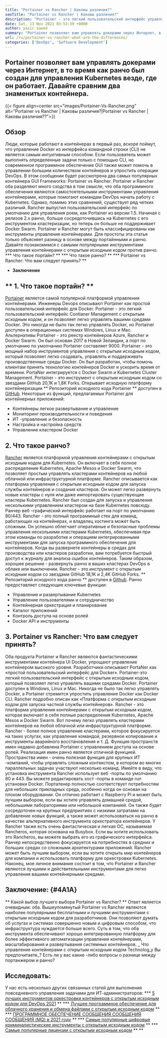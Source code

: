 ```yaml
---
title: "Portainer vs Rancher | Каковы различия?" 
seoTitle: "Portainer vs Rancher | Каковы различия?" 
description: "Portainer - это легкий пользовательский интерфейс управления, который позволяет легко управлять вашей различной средой Docker, в то время как ранчо был построен для управления Kubernetes везде, где он работает." 
date: Sat, 13 Nov 2021 03:53:39 +0000
author: yasir saeed
summary: "Portainer позволяет вам управлять докерами через Интернет, в то время как ранчо был создан для управления Kubernetes везде, где он работает. Давайте сравним два знаменитых контейнера." 
url: /ru/portainer-vs-rancher-what-are-the-differences/
categories: ['DevOps', 'Software Development']
---
```


## Portainer позволяет вам управлять докерами через Интернет, в то время как ранчо был создан для управления Kubernetes везде, где он работает. Давайте сравним два знаменитых контейнера.

{{< figure align=center src="images/Portainer-Vs-Rancher.png" alt="Portainer vs Rancher | Каковы различия?|Portainer vs Rancher | Каковы различия??">}}


## Обзор
Люди, которые работают в контейнерах в первый раз, вскоре поймут, что управление Docker из интерфейса командной строки (CLI) не является самым интуитивным способом. Если пользователь может выполнять определенные задачи только с помощью CLI, но современное программное обеспечение GUI также может помочь в управлении большим количеством контейнеров и упростить операции DevOps. В этом сообщении будет рассмотрена два самых популярных контейнера GUI Frameworks: Portainer vs Rancher.
Portainer и Rancher оба разделяют много сходства в том смысле, что оба программного обеспечения являются самостоятельными инструментами управления контейнерами, которые помогают командам DevOps начать работу с Kubernetes. Однако, помимо этих сравнений, существует ряд четких различий. Rancher выпустил пользовательский интерфейс по умолчанию для управления роем, как Portainer из версии 1.5. Начиная с релизов 2.x ранчо, больше сосредоточившись на Kubernetes с его инструментом кластеризации, но теперь он больше не поддерживает Docker Swarm.
Portainer и Rancher могут быть классифицированы как инструменты управления контейнерами. Для простоты эта статья только объясняет разницу в основе между портайнными и ранчо. Давайте познакомимся с самыми популярными инструментами управления контейнерами с открытым исходным кодом против ранчо.
  *** Что такое портайн? **
  *** Что такое ранчо? **
  *** Portainer vs Rancher: Что вам следует принять? **
  * **Заключение**

## ** 1. Что такое портайн? **
[Portainer][1] является самой популярной платформой управления контейнерами. Инженеры Devops описывают Portainer как простой пользовательский интерфейс для Docker. Portainer - это легкий пользовательский интерфейс Contianer Management с открытым исходным кодом, и он позволяет легко управлять вашими средами Docker. Это никогда не было так легко управлять Docker, но Portainer доступен в операционных системах Windows, Linux и Mac. Альтернативы Portainer - это реестр контейнеров Azure, Rancher и Docker Swarm. Он был основан 2017 в Новой Зеландии, а порт по умолчанию по умолчанию Portainer составляет 9000.
Portainer - это мощный набор инструментов управления с открытым исходным кодом, который позволяет легко создавать, управлять и поддерживать производственные среды Docker. Он был разработан, чтобы помочь клиентам принять технологию контейнеров Docker и ускорить время от времени. PortaNer интегрируется с Docker Swarm и Kubernetes Cluster Management. Portainer - это инструмент с открытым исходным кодом со звездами GitHub 20,1K и 1,8K Forks. Открывает исходную платформу контейнеризации ** Репозиторий исходного кода Portainer ** доступен в [GitHub][2]. Некоторые из функций, предлагаемых Portainer для контейнерных приложений:
  * Контейнеры легкое развертывание и управление
  * Мониторинг производительности и поведения
  * ИТ -управление и безопасность
  * Настройка и настройка средств
  * Управление кластером Docker

## 2. Что такое ранчо?
[Rancher][3] является платформой управления контейнерами с открытым исходным кодом для Kubernetes. Он включает в себя полное распределение Kubernetes, Apache Mesos и Docker Swarm, что позволяет простым управлять кластерами контейнеров на любой облачной или инфраструктурной платформе. Rancher описывается как платформа управления с открытым исходным кодом для запуска службы контейнеров и создания кластеров. Он может легко развернуть новые кластеры с нуля или даже импортировать существующие кластеры Kubernetes. Rancher был создан для запуска и управления несколькими управлением кластером на базе Kubernetes повсюду. Ранчер веб -графический интерфейс работает на порт по умолчанию 80/443.
Rancher - это полный программный стек для команд, работающих на контейнерах, и владелец хостинга может быть сложным. Он успешно облегчает оперативные и безопасные проблемы управления несколькими кластерами Kubernetes, обеспечивая при этом команды по разработке и операциям интегрированными инструментами для запуска программного обеспечения для контейнеров. Когда вы развернете контейнеры в средах для производства или кластеров разработки, вам потребуется быстрый доступ к журналу для анализа ошибок контейнеров. Таким образом, хорошее решение - развернуть ранчо в ваших кластерах DevOps в облаке или выключении. Rancher - это инструмент с открытым исходным кодом со звездами GitHub 18,1K и 2,4K GitHub Forks. ** Репозиторий исходного кода ранчо ** доступен в [Github][4]. Ранчо предоставляет следующие ключевые функции:
  * Управление и развертывание Kubernetes
  * Управление пользователями и сотрудничество
  * Контейнерная оркестрация и планирование
  * Каталог приложений
  * Контроль доступа на основе ролей
  * Docker API и инструменты

## 3. Portainer vs Rancher: Что вам следует принять?
Оба продукта Portainer и Rancher являются фантастическими инструментами контейнера UI Docker, упрощают управление контейнером высокого уровня.
Разработчики описывают PortaNer как «простой пользовательский интерфейс для Docker». Portainer-это легкий пользовательский интерфейс с открытым исходным кодом, который позволяет легко управлять вашими средами Docker. Portainer доступен в Windows, Linux и Mac. Никогда не было так легко управлять Docker, а Portainer стремится упростить управление Docker как Docker CLI.
Rancher подробно описан как «Платформа с открытым исходным кодом для запуска частной службы контейнеров». Rancher - это платформа управления контейнерами с открытым исходным кодом, которая включает в себя полные распределения Kubernetes, Apache Mesos и Docker Swarm. Вот почему легко управлять кластерами контейнеров на любой облачной или инфраструктурной платформе. Rancher - более полное управление кластерами, которое фокусируется на таких услугах, как управление командой, резервное копирование и инструменты аварийного восстановления и т. Д.
Функция пространств имен недавно добавлена ​​Portainer с управлением доступа на основе ролей. Реализация имен ранчо является отличной функцией. Пространства имен - очень полезная функция для крупных ИТ -компаний, чтобы управлять сложным контекстом, в котором во многих параллельных задачах участвуют несколько команд. Имейте в виду, что установка инструмента Rancher использует веб -порты по умолчанию 80 и 443. Вы можете редактировать хост -порты в команде run установки Docker.
Портатенер полностью соответствует потребностям для небольших прикладных среда, особенно когда он основан на плохом оборудовании. Он отлично работает с Raspberry Pi и может быть лучшим выбором, если вы хотите управлять домашней средой, небольшими лабораториями или небольшой компанией. Он также будет сосредоточен на крупных предприятиях с низкими затратами на добавление новых функций, а также может использоваться на ранчо в качестве альтернативного инструмента оркестратора контейнеров. У Rancher также есть очень фантастическая и легкая ОС, называемая Rancheros, которая основана на Busybox. Если вы хотите использовать это Rancheros, вы можете выбрать его из графического интерфейса. Ранчер непосредственно фокусируется на потребностях в средних и больших средах со сложными архитектурами приложений. Rancher может быть лучшим выбором, если вы хотите открыть мир контейнеров для компании и использовать платформу для оркестровки Kubernetes.
Наконец, мое личное внимание состоит в том, что Portainer и Rancher являются лучшими и действительными инструментами для легко управления вашими контейнерными средами.

## Заключение: {#4A1A}
** Какой выбор лучшего выбора Portainer vs Rancher? ** Ответ является очевидным: оба. Вышеупомянутый Portainer vs Rancher являются наиболее популярными бесплатными и лучшими инструментами с открытым исходным кодом для разработчиков. Они позволяют думать об услугах и системах совершенно новым и цифровым способом, что инфраструктура нуждается больше всего. Суть в том, что оба инструмента обеспечивают хорошо интегрированную платформу для более эффективного автоматизации управления контейнерами, масштабирования и развертывания системных контейнеров.
_ Что управление контейнерами с открытым исходным кодом Technolog_y Вы предпочитаете_? Есть ли у вас какие -либо вопросы о разнице между портанжером и ранчо?

## Исследовать:
У нас есть несколько других связанных статей для выполнения повседневного управления задачами для ИТ-администраторов:
  *** [5 лучших инструментов оркестровки контейнеров с открытым исходным кодом для DevOps 2021][6] **
  *** [Лучшее программное обеспечение для облачного хранения и обмена файлами с открытым исходным кодом][7] **
  *** [ПРОГРАММНОЕ ОБЕСПЕЧЕНИЕ СООБЩЕНИЯ СООБЩЕНИЯ СООБЩЕНИЯ (MQ) в 2021 году][8] **
  *** [Самые популярные цифровые криминалистические инструменты с открытым исходным кодом][9] **
  *** [Самые популярные лицензии с открытым исходным кодом][10] ** **

  
[1]: https://www.portainer.io/
[2]: https://github.com/portainer/portainer
[3]: https://rancher.com/
[4]: https://github.com/rancher/rancher
[5]: mailto:yasir.saeed@aspose.com
[6]: https://blog.containerize.com/devops/top-5-open-source-container-orchestration-tools-for-devops-in-2021/
[7]: https://products.containerize.com/backup-and-sync/
[8]: https://blog.containerize.com/message-queue-software/top-5-open-source-message-queue-software-in-2021/
[9]: https://blog.containerize.com/digital-forensic-tools/top-5-open-source-digital-forensic-tools-in-2021/
[10]: https://blog.containerize.com/licenses-standards/top-5-most-popular-osi-approved-open-source-licenses-of-2021/
